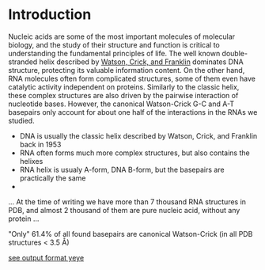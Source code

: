 # Introduction

Nucleic acids are some of the most important molecules of molecular biology, and the study of their structure and function is critical to understanding the fundamental principles of life.
The well known double-stranded helix described by [Watson, Crick, and Franklin](https://doi.org/10.1038/171737a0) dominates DNA structure, protecting its valuable information content.
On the other hand, RNA molecules often form complicated structures, some of them even have catalytic activity independent on proteins.
Similarly to the classic helix, these complex structures are also driven by the pairwise interaction of nucleotide bases.
However, the canonical Watson-Crick G-C and A-T basepairs only account for about one half of the interactions in the RNAs we studied.

* DNA is usually the classic helix described by Watson, Crick, and Franklin back in 1953
* RNA often forms much more complex structures, but also contains the helixes
* RNA helix is usualy A-form, DNA B-form, but the basepairs are practically the same
* 
... At the time of writing we have more than 7 thousand RNA structures in PDB, and almost 2 thousand of them are pure nucleic acid, without any protein
... 

"Only" 61.4% of all found basepairs are canonical Watson-Crick (in all PDB structures < 3.5 Å)

[see output format yeye](./4-implementation-1-collection.md#output-format)
